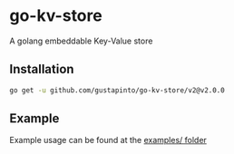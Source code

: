 # go-kv-store

A golang embeddable Key-Value store

## Installation

```bash
go get -u github.com/gustapinto/go-kv-store/v2@v2.0.0
```

## Example

Example usage can be found at the [examples/ folder](https://github.com/gustapinto/go-kv-store/v2/tree/main/examples)
